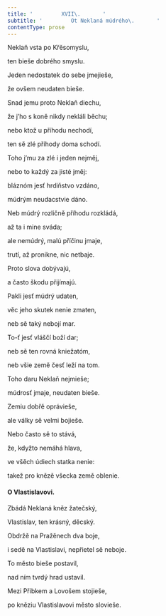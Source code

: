 ```yaml
---
title: '         XVII\.       '
subtitle: '         Ot Neklaná múdrého\.       '
contentType: prose
---
```


Neklaň vsta po Křěsomyslu,

ten bieše dobrého smyslu.

Jeden nedostatek do sebe jmejieše,

že ovšem neudaten bieše.

Snad jemu proto Neklaň diechu,

že j’ho s koně nikdy nekláli běchu;

nebo ktož u příhodu nechodí,

ten sě zlé příhody doma schodí.

Toho j’mu za zlé i jeden nejměj,

nebo to každý za jisté jměj:

bláznóm jesť hrdiňstvo vzdáno,

múdrým neudacstvie dáno.

Neb múdrý rozličně příhodu rozkládá,

až ta i mine sváda;

ale nemúdrý, malú příčinu jmaje,

trutí, až pronikne, nic netbaje.

Proto slova dobývajú,

a často škodu přijímajú.

Pakli jesť múdrý udaten,

věc jeho skutek nenie zmaten,

neb sě taký nebojí mar.

To-ť jesť vláščí boží dar;

neb sě ten rovná kniežatóm,

neb všie země česť leží na tom.

Toho daru Neklaň nejmieše;

múdrosť jmaje, neudaten bieše.

Zemiu dobřě oprávieše,

ale války sě velmi bojieše.

Nebo často sě to stává,

že, kdyžto nemáhá hlava,

ve všěch údiech statka nenie:

takež pro knězě všecka země oblenie.

#### O Vlastislavovi.

Zbádá Neklaná kněz žatečský,

Vlastislav, ten krásný, děcský.

Obdržě na Pražěnech dva boje,

i sedě na Vlastislavi, nepřietel sě neboje.

To město bieše postavil,

nad ním tvrdý hrad ustavil.

Mezi Příbkem a Lovošem stojieše,

po kněziu Vlastislavovi město slovieše.
